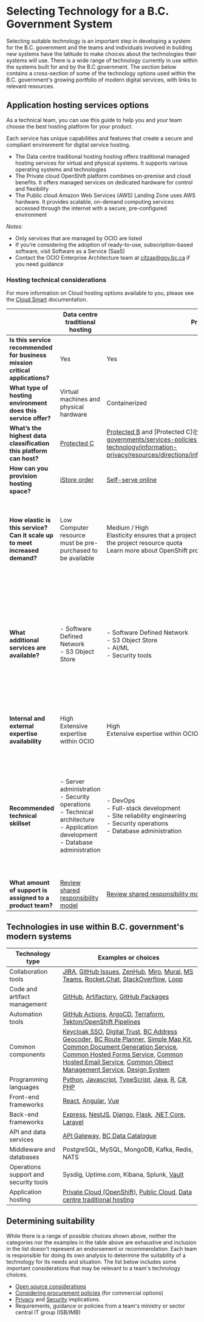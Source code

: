 # Selecting Technology for a B.C. Government System

Selecting suitable technology is an important step in developing a system for the B.C. government and the teams and individuals involved in building new systems have the latitude to make choices about the technologies their systems will use. There is a wide range of technology currently in use within the systems built for and by the B.C government.  The section below contains a cross-section of some of the technology options used within the B.C. government's growing portfolio of modern digital services, with links to relevant resources. 

## Application hosting services options

As a technical team, you can use this guide to help you and your team choose the best hosting platform for your product.

Each service has unique capabilities and features that create a secure and compliant environment for digital service hosting.

- The Data centre traditional hosting hosting offers traditional managed hosting services for virtual and physical systems. It supports various operating systems and technologies
- The Private cloud OpenShift platform combines on-premise and cloud benefits. It offers managed services on dedicated hardware for control and flexibility
- The Public cloud Amazon Web Services (AWS) Landing Zone uses AWS hardware. It provides scalable, on-demand computing services accessed through the internet with a secure, pre-configured environment

*Notes:* 

- Only services that are managed by OCIO are listed
- If you’re considering the adoption of ready-to-use, subscription-based software, visit Software as a Service (SaaS)
- Contact the OCIO Enterprise Architecture team at citzas@gov.bc.ca if you need guidance

### Hosting technical considerations

For more information on Cloud hosting options available to you, please see the [Cloud Smart]() documentation.

|   | Data centre traditional hosting  |  Private cloud OpenShift platform | Public cloud Landing Zones  |
|---|--------------------------------------|-----------------------------------|--------------------------------|
| **Is this service recommended for business mission critical applications?**  |  Yes | Yes  | No |
| **What type of hosting environment does this service offer?**  | Virtual machines and physical hardware  | Containerized |  Containerized and serverless |
| **What’s the highest data classification this platform can host?**  | [Protected C](https://www2.gov.bc.ca/assets/gov/british-columbians-our-governments/services-policies-for-government/information-management-technology/information-privacy/resources/directions/information_security_classification_standard_oct_2023_v10.pdf)  | [Protected B](https://www2.gov.bc.ca/assets/gov/british-columbians-our-governments/services-policies-for-government/information-management-technology/information-privacy/resources/directions/information_security_classification_standard_oct_2023_v10.pdf) and [Protected C](https://www2.gov.bc.ca/assets/gov/british-columbians-our-governments/services-policies-for-government/information-management-technology/information-privacy/resources/directions/information_security_classification_standard_oct_2023_v10.pdf  | [Protected B](https://www2.gov.bc.ca/assets/gov/british-columbians-our-governments/services-policies-for-government/information-management-technology/information-privacy/resources/directions/information_security_classification_standard_oct_2023_v10.pdf)  |
| **How can you provision hosting space?**  |  [iStore order](https://ssbc-client.gov.bc.ca/order/istore.htm) | [Self-serve online](https://registry.developer.gov.bc.ca/login)  | [Self-serve online](https://registry.developer.gov.bc.ca/login)  |
| **How elastic is this service? Can it scale up to meet increased demand?**  | Low <br> Computer resource must be pre-purchased to be available  | Medium / High <br> Elasticity ensures that a project can scale its resource usage up to the maximum allowed by the project resource quota <br> Learn more about OpenShift project resource quotas  | High <br>Elasticity can scale as needed, limited only by the product budget <br> Learn more about AWS Landing Zone  |
| **What additional services are available?**  |  - Software Defined Network <br> - S3 Object Store | - Software Defined Network <br> - S3 Object Store <br> - AI/ML <br> - Security tools  |  - Checkpoint CSPM <br> - All AWS IaaS/PaaS services available in Canada central region (ca-central-1) and United States east coast (us-east-1). Does not include Marketplace services |
| **Internal and external expertise availability**  |  High <br> Extensive expertise within OCIO |  High <br> Extensive expertise within OCIO | Medium <br> OCIO is developing expertise to support clients  |
| **Recommended technical skillset**  | - Server administration <br> - Security operations <br> - Technical architecture <br> - Application development <br> - Database administration  |  - DevOps <br> - Full-stack development <br> - Site reliability engineering <br> - Security operations <br> - Database administration | - DevOps <br> - Full-stack development <br> - Site reliability engineering <br> - Security operations <br> - Technical architecture <br> - Network and infrastructure operations <br> - Database administration  |
| **What amount of support is assigned to a product team?**  |  [Review shared responsibility model](https://digital.gov.bc.ca/technology/cloud/hosting-services/#shared) |[Review shared responsibility model](https://digital.gov.bc.ca/technology/cloud/hosting-services/#shared)|[Review shared responsibility model](https://digital.gov.bc.ca/technology/cloud/hosting-services/#shared)|

## Technologies in use within B.C. government's modern systems 

| Technology type                        | Examples or choices                                                                                                                                                                                                                                                                                                                                                                                                                                                                                                                                                                                                                                                                                                                                                                                                                                                                                                                                                |
| -------------------------------------- |--------------------------------------------------------------------------------------------------------------------------------------------------------------------------------------------------------------------------------------------------------------------------------------------------------------------------------------------------------------------------------------------------------------------------------------------------------------------------------------------------------------------------------------------------------------------------------------------------------------------------------------------------------------------------------------------------------------------------------------------------------------------------------------------------------------------------------------------------------------------------------------------------------------------------------------------------------------------|
| Collaboration tools                    | [JIRA](https://www.atlassian.com/jira), [GitHub Issues](https://docs.github.com/en/issues), [ZenHub](https://www.zenhub.com), [Miro](https://miro.com/index/), [Mural](https://mural.co), [MS Teams](https://teams.microsoft.com), [Rocket.Chat](https://chat.developer.gov.bc.ca), [StackOverflow](https://stackoverflow.developer.gov.bc.ca), [Loop](https://loop.cloud.microsoft)                                                                                                                                                                                                                                                                                                                                                                                                                                                                                                                                                                               |
| Code and artifact management           | [GitHub](https://github.com/bcgov), [Artifactory](http://artifacts.developer.gov.bc.ca/), [GitHub Packages](https://docs.github.com/en/packages)                                                                                                                                                                                                                                                                                                                                                                                                                                                                                                                                                                                                                                                                                                                                                                                                                   |
| Automation tools                       | [GitHub Actions](https://docs.github.com/en/actions), [ArgoCD](/docs/default/component/platform-developer-docs/docs/automation-and-resiliency/argo-cd-usage/), [Terraform](https://www.terraform.io), [Tekton/OpenShift Pipelines](/docs/default/component/platform-developer-docs/docs/automation-and-resiliency/cicd-pipeline-templates-for-private-cloud-teams/)                                                                                                                                                                                                                                                                                                                                                                                                                                                                                                                                                                                                |
| Common components                      | [Keycloak SSO](docs/default/component/css-docs), [Digital Trust](https://digital.gov.bc.ca/digital-trust/home/), [BC Address Geocoder](https://digital.gov.bc.ca/bcgov-common-components/bc-address-geocoder/), [BC Route Planner](https://digital.gov.bc.ca/bcgov-common-components/bc-route-planner/), [Simple Map Kit](https://digital.gov.bc.ca/bcgov-common-components/simple-map-kit/), [Common Document Generation Service](https://digital.gov.bc.ca/bcgov-common-components/common-document-generation-service/), [Common Hosted Forms Service](https://digital.gov.bc.ca/bcgov-common-components/common-hosted-form-service/), [Common Hosted Email Service](https://digital.gov.bc.ca/bcgov-common-components/common-hosted-email-service/), [Common Object Management Service](https://digital.gov.bc.ca/bcgov-common-components/common-object-management-service/), [Design System](https://digital.gov.bc.ca/bcgov-common-components/design-system/) |
| Programming languages                  | [Python](https://github.com/bcgov?q=&type=all&language=python&sort=), [Javascript](https://github.com/bcgov?q=&type=all&language=javascript&sort=), [TypeScript](https://github.com/bcgov?q=&type=all&language=typescript&sort=), [Java](https://github.com/bcgov?q=&type=all&language=java&sort=), [R](https://github.com/bcgov?q=&type=all&language=r&sort=), [C#](https://github.com/bcgov?q=&type=all&language=c%23&sort=), [PHP](https://github.com/bcgov?q=&type=all&language=php&sort=)                                                                                                                                                                                                                                                                                                                                                                                                                                                                     |
| Front-end frameworks                   | [React](https://react.dev), [Angular](https://angular.io), [Vue](https://vuejs.org)                                                                                                                                                                                                                                                                                                                                                                                                                                                                                                                                                                                                                                                                                                                                                                                                                                                                                |
| Back-end frameworks                    | [Express](https://expressjs.com), [NestJS](https://nestjs.com), [Django](https://www.djangoproject.com), [Flask](https://flask.palletsprojects.com/en/3.0.x/), [.NET Core](https://dotnet.microsoft.com/en-us/), [Laravel](https://laravel.com)                                                                                                                                                                                                                                                                                                                                                                                                                                                                                                                                                                                                                                                                                                                    |
| API and data services                  | [API Gateway](https://digital.gov.bc.ca/bcgov-common-components/api-program-services/), [BC Data Catalogue](https://catalogue.data.gov.bc.ca)                                                                                                                                                                                                                                                                                                                                                                                                                                                                                                                                                                                                                                                                                                                                                                                                                      |
| Middleware and databases               | PostgreSQL, MySQL, MongoDB, Kafka, Redis, NATS                                                                                                                                                                                                                                                                                                                                                                                                                                                                                                                                                                                                                                                                                                                                                                                                                                                                                                                     |
| Operations support and security tools | Sysdig, Uptime.com, Kibana, Splunk, [Vault](https://www.vaultproject.io)                                                                                                                                                                                                                                                                                                                                                                                                                                                                                                                                                                                                                                                                                                                                                                                                                                                                                           |
| Application hosting                    | [Private Cloud (OpenShift)](/docs/default/component/platform-developer-docs), [Public Cloud](/docs/default/component/public-cloud-techdocs), [Data centre traditional hosting](https://www2.gov.bc.ca/gov/content/governments/services-for-government/information-management-technology/data-centre-managed-hosting-and-cloud-services)                                                                                                                                                                                                                                                                                                                                                                                                                                                                                                                                                                                                                                                                                                                                                                                                                                                                                                       |

## Determining suitability

While there is a range of possible choices shown above, neither the categories nor the examples in the table above are exhaustive and inclusion in the list doesn't represent an endorsement or recommendation. Each team is responsible for doing its own analysis to determine the suitability of a technology for its needs and situation.  The list below includes some important considerations that may be relevant to a team's technology choices.  

* [Open source considerations](../use-github-in-bcgov/evaluate-open-source-content/) 
* [Considering procurement policies](https://www2.gov.bc.ca/gov/content/governments/policies-for-government/core-policy/policies/procurement) (for commercial options)
* [Privacy](https://www2.gov.bc.ca/gov/content/governments/services-for-government/information-management-technology/privacy/privacy-impact-assessments) and [Security](https://www2.gov.bc.ca/gov/content/governments/services-for-government/information-management-technology/information-security/security-threat-and-risk-assessment) implications.
* Requirements, guidance or policies from a team's ministry or sector central IT group (ISB/IMB) 
